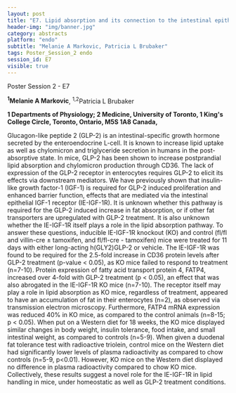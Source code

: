 ```yaml
---
layout: post
title: "E7. Lipid absorption and its connection to the intestinal epithelial insulin-like growth factor-1 receptor"
header-img: "img/banner.jpg"
category: abstracts
platform: "endo"
subtitle: "Melanie A Markovic, Patricia L Brubaker"
tags: Poster_Session_2 endo
session_id: E7
visible: true
---
```

Poster Session 2 - E7

**<sup>1</sup>Melanie A Markovic**, <sup>1,2</sup>Patricia L Brubaker

__1 Departments of Physiology; 2 Medicine, University of Toronto, 1 King's College Circle, Toronto, Ontario, M5S 1A8 Canada,__

Glucagon-like peptide 2 (GLP-2) is an intestinal-specific growth hormone secreted by the enteroendocrine L-cell. It is known to increase lipid uptake as well as chylomicron and triglyceride secretion in humans in the post-absorptive state. In mice, GLP-2 has been shown to increase postprandial lipid absorption and chylomicron production through CD36. The lack of expression of the GLP-2 receptor in enterocytes requires GLP-2 to elicit its effects via downstream mediators. We have previously shown that insulin-like growth factor-1 (IGF-1) is required for GLP-2 induced proliferation and enhanced barrier function, effects that are mediated via the intestinal epithelial IGF-1 receptor (IE-IGF-1R). It is unknown whether this pathway is required for the GLP-2 induced increase in fat absorption, or if other fat transporters are upregulated with GLP-2 treatment. It is also unknown whether the IE-IGF-1R itself plays a role in the lipid absorption pathway. To answer these questions, inducible IE-IGF-1R knockout (KO) and control (fl/fl and villin-cre ± tamoxifen, and fl/fl-cre - tamoxifen) mice were treated for 11 days with either long-acting h(GLY2)GLP-2 or vehicle. The IE-IGF-1R was found to be required for the 2.5-fold increase in CD36 protein levels after GLP-2 treatment (p-value < 0.05), as KO mice failed to respond to treatment (n=7-10). Protein expression of fatty acid transport protein 4, FATP4, increased over 4-fold with GLP-2 treatment (p < 0.05), an effect that was also abrogated in the IE-IGF-1R KO mice (n=7-10). The receptor itself may play a role in lipid absorption as KO mice, regardless of treatment, appeared to have an accumulation of fat in their enterocytes (n=2), as observed via transmission electron microscopy. Furthermore, FATP4 mRNA expression was reduced 40% in KO mice, as compared to the control animals (n=8-15; p < 0.05). When put on a Western diet for 18 weeks, the KO mice displayed similar changes in body weight, insulin tolerance, food intake, and small intestinal weight, as compared to controls (n=5-9). When given a duodenal fat tolerance test with radioactive triolein, control mice on the Western diet had significantly lower levels of plasma radioactivity as compared to chow controls (n=5-9, p<0.01). However, KO mice on the Western diet displayed no difference in plasma radioactivity compared to chow KO mice. Collectively, these results suggest a novel role for the IE-IGF-1R in lipid handling in mice, under homeostatic as well as GLP-2 treatment conditions.  